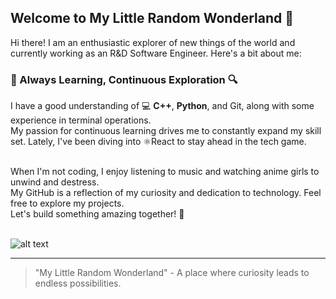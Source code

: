 ## Welcome to My Little Random Wonderland 🌟
Hi there! I am an enthusiastic explorer of new things of the world and currently working as an R&D Software Engineer. Here's a bit about me:

### 🌱 Always Learning, Continuous Exploration 🔍
I have a good understanding of 💻 **C++**, **Python**, and Git, along with some experience in terminal operations.<br />
My passion for continuous learning drives me to constantly expand my skill set. Lately, I've been diving into ⚛️React to stay ahead in the tech game.

<br />
When I'm not coding, I enjoy listening to music and watching anime girls to unwind and destress.


<br />
My GitHub is a reflection of my curiosity and dedication to technology. Feel free to explore my projects.
<br />
Let's build something amazing together! 🚀
<br />
<br />

![alt text](https://res.cloudinary.com/omaha-code/image/upload/ar_4:3,c_fill,dpr_1.0,e_art:quartz,g_auto,h_396,q_auto:best,t_Linkedin_official,w_1584/v1561576558/mountains-1412683_1280.png)

---

> "My Little Random Wonderland" - A place where curiosity leads to endless possibilities.
